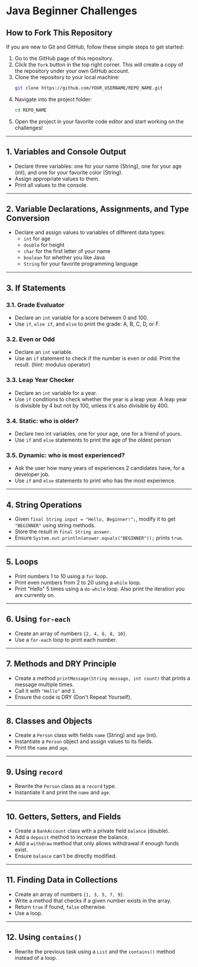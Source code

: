 # Java Beginner Challenges

## How to Fork This Repository
If you are new to Git and GitHub, follow these simple steps to get started:

1. Go to the GitHub page of this repository.
2. Click the `Fork` button in the top right corner. This will create a copy of the repository under your own GitHub account.
3. Clone the repository to your local machine:
   ```sh
   git clone https://github.com/YOUR_USERNAME/REPO_NAME.git
   ```
4. Navigate into the project folder:
   ```sh
   cd REPO_NAME
   ```
5. Open the project in your favorite code editor and start working on the challenges!

---
## 1. Variables and Console Output
- Declare three variables: one for your name (String), one for your age (int), and one for your favorite color (String).  
- Assign appropriate values to them.  
- Print all values to the console.  

---

## 2. Variable Declarations, Assignments, and Type Conversion
- Declare and assign values to variables of different data types:  
  - `int` for age  
  - `double` for height  
  - `char` for the first letter of your name  
  - `boolean` for whether you like Java  
  - `String` for your favorite programming language  

---

## 3. If Statements

### 3.1. Grade Evaluator
- Declare an `int` variable for a score between 0 and 100.  
- Use `if`, `else if`, and `else` to print the grade: A, B, C, D, or F.  

### 3.2. Even or Odd
- Declare an `int` variable.  
- Use an `if` statement to check if the number is even or odd. Print the result. (hint: modulus operator)

### 3.3. Leap Year Checker
- Declare an `int` variable for a year.  
- Use `if` conditions to check whether the year is a leap year. A leap year is divisible by 4 but not by 100, unless it's also divisible by 400.  

### 3.4. Static: who is older?
- Declare two int variables, one for your age, one for a friend of yours.
- Use `if` and `else` statements to print the age of the oldest person

### 3.5. Dynamic: who is most experienced?
- Ask the user how many years of experiences 2 candidates have, for a developer job.
- Use `if` and `else` statements to print who has the most experience.
---

## 4. String Operations
- Given `final String input = "Hello, Beginner!";`, modify it to get `"BEGINNER"` using string methods.  
- Store the result in `final String answer`.  
- Ensure `System.out.println(answer.equals("BEGINNER"));` prints `true`.  

---

## 5. Loops
- Print numbers 1 to 10 using a `for` loop.  
- Print even numbers from 2 to 20 using a `while` loop.  
- Print "Hello" 5 times using a `do-while` loop. Also print the iteration you are currently on.  

---

## 6. Using `for-each`
- Create an array of numbers `{2, 4, 6, 8, 10}`.  
- Use a `for-each` loop to print each number.  

---

## 7. Methods and DRY Principle
- Create a method `printMessage(String message, int count)` that prints a message multiple times.  
- Call it with `"Hello"` and `3`.  
- Ensure the code is DRY (Don't Repeat Yourself).  

---

## 8. Classes and Objects
- Create a `Person` class with fields `name` (String) and `age` (int).  
- Instantiate a `Person` object and assign values to its fields.  
- Print the `name` and `age`.  

---

## 9. Using `record`
- Rewrite the `Person` class as a `record` type.  
- Instantiate it and print the `name` and `age`.  

---

## 10. Getters, Setters, and Fields
- Create a `BankAccount` class with a private field `balance` (double).  
- Add a `deposit` method to increase the balance.  
- Add a `withdraw` method that only allows withdrawal if enough funds exist.  
- Ensure `balance` can't be directly modified.  

---

## 11. Finding Data in Collections
- Create an array of numbers `{1, 3, 5, 7, 9}`.  
- Write a method that checks if a given number exists in the array.  
- Return `true` if found, `false` otherwise.  
- Use a loop.  

---

## 12. Using `contains()`
- Rewrite the previous task using a `List` and the `contains()` method instead of a loop.  